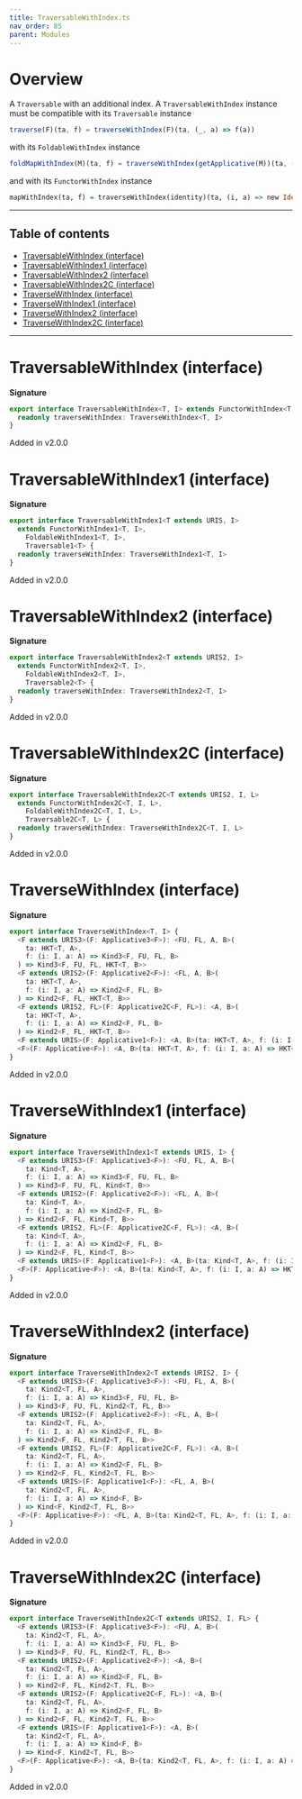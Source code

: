 ```yaml
---
title: TraversableWithIndex.ts
nav_order: 85
parent: Modules
---
```


# Overview

A `Traversable` with an additional index.
A `TraversableWithIndex` instance must be compatible with its `Traversable` instance

```ts
traverse(F)(ta, f) = traverseWithIndex(F)(ta, (_, a) => f(a))
```

with its `FoldableWithIndex` instance

```ts
foldMapWithIndex(M)(ta, f) = traverseWithIndex(getApplicative(M))(ta, (i, a) => new Const(f(i, a))).value
```

and with its `FunctorWithIndex` instance

```purescript
mapWithIndex(ta, f) = traverseWithIndex(identity)(ta, (i, a) => new Identity(f(i, a))).value
```

---

<h2 class="text-delta">Table of contents</h2>

- [TraversableWithIndex (interface)](#traversablewithindex-interface)
- [TraversableWithIndex1 (interface)](#traversablewithindex1-interface)
- [TraversableWithIndex2 (interface)](#traversablewithindex2-interface)
- [TraversableWithIndex2C (interface)](#traversablewithindex2c-interface)
- [TraverseWithIndex (interface)](#traversewithindex-interface)
- [TraverseWithIndex1 (interface)](#traversewithindex1-interface)
- [TraverseWithIndex2 (interface)](#traversewithindex2-interface)
- [TraverseWithIndex2C (interface)](#traversewithindex2c-interface)

---

# TraversableWithIndex (interface)

**Signature**

```ts
export interface TraversableWithIndex<T, I> extends FunctorWithIndex<T, I>, FoldableWithIndex<T, I>, Traversable<T> {
  readonly traverseWithIndex: TraverseWithIndex<T, I>
}
```

Added in v2.0.0

# TraversableWithIndex1 (interface)

**Signature**

```ts
export interface TraversableWithIndex1<T extends URIS, I>
  extends FunctorWithIndex1<T, I>,
    FoldableWithIndex1<T, I>,
    Traversable1<T> {
  readonly traverseWithIndex: TraverseWithIndex1<T, I>
}
```

Added in v2.0.0

# TraversableWithIndex2 (interface)

**Signature**

```ts
export interface TraversableWithIndex2<T extends URIS2, I>
  extends FunctorWithIndex2<T, I>,
    FoldableWithIndex2<T, I>,
    Traversable2<T> {
  readonly traverseWithIndex: TraverseWithIndex2<T, I>
}
```

Added in v2.0.0

# TraversableWithIndex2C (interface)

**Signature**

```ts
export interface TraversableWithIndex2C<T extends URIS2, I, L>
  extends FunctorWithIndex2C<T, I, L>,
    FoldableWithIndex2C<T, I, L>,
    Traversable2C<T, L> {
  readonly traverseWithIndex: TraverseWithIndex2C<T, I, L>
}
```

Added in v2.0.0

# TraverseWithIndex (interface)

**Signature**

```ts
export interface TraverseWithIndex<T, I> {
  <F extends URIS3>(F: Applicative3<F>): <FU, FL, A, B>(
    ta: HKT<T, A>,
    f: (i: I, a: A) => Kind3<F, FU, FL, B>
  ) => Kind3<F, FU, FL, HKT<T, B>>
  <F extends URIS2>(F: Applicative2<F>): <FL, A, B>(
    ta: HKT<T, A>,
    f: (i: I, a: A) => Kind2<F, FL, B>
  ) => Kind2<F, FL, HKT<T, B>>
  <F extends URIS2, FL>(F: Applicative2C<F, FL>): <A, B>(
    ta: HKT<T, A>,
    f: (i: I, a: A) => Kind2<F, FL, B>
  ) => Kind2<F, FL, HKT<T, B>>
  <F extends URIS>(F: Applicative1<F>): <A, B>(ta: HKT<T, A>, f: (i: I, a: A) => Kind<F, B>) => Kind<F, HKT<T, B>>
  <F>(F: Applicative<F>): <A, B>(ta: HKT<T, A>, f: (i: I, a: A) => HKT<F, B>) => HKT<F, HKT<T, B>>
}
```

Added in v2.0.0

# TraverseWithIndex1 (interface)

**Signature**

```ts
export interface TraverseWithIndex1<T extends URIS, I> {
  <F extends URIS3>(F: Applicative3<F>): <FU, FL, A, B>(
    ta: Kind<T, A>,
    f: (i: I, a: A) => Kind3<F, FU, FL, B>
  ) => Kind3<F, FU, FL, Kind<T, B>>
  <F extends URIS2>(F: Applicative2<F>): <FL, A, B>(
    ta: Kind<T, A>,
    f: (i: I, a: A) => Kind2<F, FL, B>
  ) => Kind2<F, FL, Kind<T, B>>
  <F extends URIS2, FL>(F: Applicative2C<F, FL>): <A, B>(
    ta: Kind<T, A>,
    f: (i: I, a: A) => Kind2<F, FL, B>
  ) => Kind2<F, FL, Kind<T, B>>
  <F extends URIS>(F: Applicative1<F>): <A, B>(ta: Kind<T, A>, f: (i: I, a: A) => Kind<F, B>) => Kind<F, Kind<T, B>>
  <F>(F: Applicative<F>): <A, B>(ta: Kind<T, A>, f: (i: I, a: A) => HKT<F, B>) => HKT<F, Kind<T, B>>
}
```

Added in v2.0.0

# TraverseWithIndex2 (interface)

**Signature**

```ts
export interface TraverseWithIndex2<T extends URIS2, I> {
  <F extends URIS3>(F: Applicative3<F>): <FU, FL, A, B>(
    ta: Kind2<T, FL, A>,
    f: (i: I, a: A) => Kind3<F, FU, FL, B>
  ) => Kind3<F, FU, FL, Kind2<T, FL, B>>
  <F extends URIS2>(F: Applicative2<F>): <FL, A, B>(
    ta: Kind2<T, FL, A>,
    f: (i: I, a: A) => Kind2<F, FL, B>
  ) => Kind2<F, FL, Kind2<T, FL, B>>
  <F extends URIS2, FL>(F: Applicative2C<F, FL>): <A, B>(
    ta: Kind2<T, FL, A>,
    f: (i: I, a: A) => Kind2<F, FL, B>
  ) => Kind2<F, FL, Kind2<T, FL, B>>
  <F extends URIS>(F: Applicative1<F>): <FL, A, B>(
    ta: Kind2<T, FL, A>,
    f: (i: I, a: A) => Kind<F, B>
  ) => Kind<F, Kind2<T, FL, B>>
  <F>(F: Applicative<F>): <FL, A, B>(ta: Kind2<T, FL, A>, f: (i: I, a: A) => HKT<F, B>) => HKT<F, Kind2<T, FL, B>>
}
```

Added in v2.0.0

# TraverseWithIndex2C (interface)

**Signature**

```ts
export interface TraverseWithIndex2C<T extends URIS2, I, FL> {
  <F extends URIS3>(F: Applicative3<F>): <FU, A, B>(
    ta: Kind2<T, FL, A>,
    f: (i: I, a: A) => Kind3<F, FU, FL, B>
  ) => Kind3<F, FU, FL, Kind2<T, FL, B>>
  <F extends URIS2>(F: Applicative2<F>): <A, B>(
    ta: Kind2<T, FL, A>,
    f: (i: I, a: A) => Kind2<F, FL, B>
  ) => Kind2<F, FL, Kind2<T, FL, B>>
  <F extends URIS2>(F: Applicative2C<F, FL>): <A, B>(
    ta: Kind2<T, FL, A>,
    f: (i: I, a: A) => Kind2<F, FL, B>
  ) => Kind2<F, FL, Kind2<T, FL, B>>
  <F extends URIS>(F: Applicative1<F>): <A, B>(
    ta: Kind2<T, FL, A>,
    f: (i: I, a: A) => Kind<F, B>
  ) => Kind<F, Kind2<T, FL, B>>
  <F>(F: Applicative<F>): <A, B>(ta: Kind2<T, FL, A>, f: (i: I, a: A) => HKT<F, B>) => HKT<F, Kind2<T, FL, B>>
}
```

Added in v2.0.0
